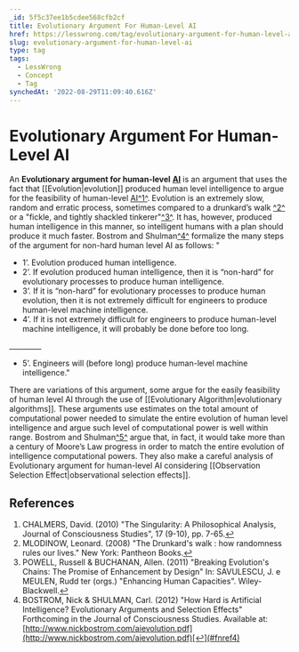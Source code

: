 ```yaml
---
_id: 5f5c37ee1b5cdee568cfb2cf
title: Evolutionary Argument For Human-Level AI
href: https://lesswrong.com/tag/evolutionary-argument-for-human-level-ai
slug: evolutionary-argument-for-human-level-ai
type: tag
tags:
  - LessWrong
  - Concept
  - Tag
synchedAt: '2022-08-29T11:09:40.616Z'
---
```

# Evolutionary Argument For Human-Level AI

An **Evolutionary argument for human-level** [**AI**](https://wiki.lesswrong.com/wiki/AGI) is an argument that uses the fact that [[Evolution|evolution]] produced human level intelligence to argue for the feasibility of human-level [AI](https://wiki.lesswrong.com/wiki/AGI)[^1^](#fn1). Evolution is an extremely slow, random and erratic process, sometimes compared to a drunkard’s walk [^2^](#fn2) or a "fickle, and tightly shackled tinkerer"[^3^](#fn3). It has, however, produced human intelligence in this manner, so intelligent humans with a plan should produce it much faster. Bostrom and Shulman[^4^](#fn4) formalize the many steps of the argument for non-hard human level AI as follows: "

- 1’. Evolution produced human intelligence.
- 2’. If evolution produced human intelligence, then it is “non-hard” for evolutionary processes to produce human intelligence.
- 3’. If it is “non-hard” for evolutionary processes to produce human evolution, then it is not extremely difficult for engineers to produce human-level machine intelligence.
- 4’. If it is not extremely difficult for engineers to produce human-level machine intelligence, it will probably be done before too long.

\_\_\_\_\_\_\_\_\_

- 5’. Engineers will (before long) produce human-level machine intelligence."

There are variations of this argument, some argue for the easily feasibility of human level AI through the use of [[Evolutionary Algorithm|evolutionary algorithms]]. These arguments use estimates on the total amount of computational power needed to simulate the entire evolution of human level intelligence and argue such level of computational power is well within range. Bostrom and Shulman[^5^](#fn5) argue that, in fact, it would take more than a century of Moore’s Law progress in order to match the entire evolution of intelligence computational powers. They also make a careful analysis of Evolutionary argument for human-level AI considering [[Observation Selection Effect|observational selection effects]].

## References

1.  CHALMERS, David. (2010) "The Singularity: A Philosophical Analysis, Journal of Consciousness Studies", 17 (9-10), pp. 7-65.[↩](#fnref1)
2.  MLODINOW, Leonard. (2008) "The Drunkard's walk : how randomness rules our lives." New York: Pantheon Books.[↩](#fnref2)
3.  POWELL, Russell & BUCHANAN, Allen. (2011) "Breaking Evolution's Chains: The Promise of Enhancement by Design" In: SAVULESCU, J. e MEULEN, Rudd ter (orgs.) "Enhancing Human Capacities". Wiley-Blackwell.[↩](#fnref3)
4.  BOSTROM, Nick & SHULMAN, Carl. (2012) "How Hard is Artificial Intelligence? Evolutionary Arguments and Selection Effects" Forthcoming in the Journal of Consciousness Studies. Available at: [http://www.nickbostrom.com/aievolution.pdf](http://www.nickbostrom.com/aievolution.pdf)[↩](#fnref4)
